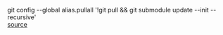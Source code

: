 git config --global alias.pullall '!git pull && git submodule update --init --recursive'  
[source](https://stackoverflow.com/questions/4611512/is-there-a-way-to-make-git-pull-automatically-update-submodules)

